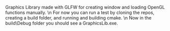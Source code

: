 Graphics Library made with GLFW for creating window and loading OpenGL functions manually. \n
For now you can run a test by cloning the repos, creating a build folder, and running and building cmake. \n
Now in the build\Debug folder you should see a GraphicsLib.exe.
